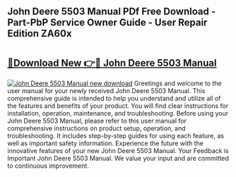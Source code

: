 ## John Deere 5503 Manual PDf Free Download - Part-PbP Service Owner Guide - User Repair Edition ZA60x

# <h2><a href="http://bc87089.oget.top/?id=John+Deere+5503+Manual">🔗Download New 👉🔴 John Deere 5503 Manual</a></h2>

[![John Deere 5503 Manual new download](https://i.imgur.com/5g1atiW.png)](http://bc87089.oget.top/?id=John+Deere+5503+Manual)
Greetings and welcome to the user manual for your newly received John Deere 5503 Manual. This comprehensive guide is intended to help you understand and utilize all of the features and benefits of your product. You will find clear instructions for installation, operation, maintenance, and troubleshooting. Before using your John Deere 5503 Manual, please refer to this user manual for comprehensive instructions on product setup, operation, and troubleshooting. It includes step-by-step guides for using each feature, as well as important safety information. Experience the future with the innovative features of your new John Deere 5503 Manual. Your Feedback is Important John Deere 5503 Manual. We value your input and are committed to continuous improvement.
